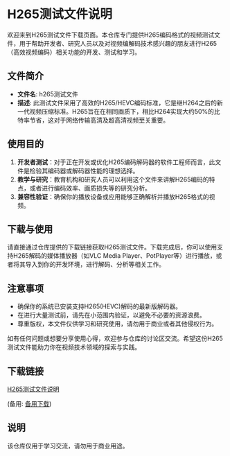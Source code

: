 # H265测试文件说明

欢迎来到H265测试文件下载页面。本仓库专门提供H265编码格式的视频测试文件，用于帮助开发者、研究人员以及对视频编解码技术感兴趣的朋友进行H265（高效视频编码）相关功能的开发、测试和学习。

## 文件简介

- **文件名**: h265测试文件
- **描述**: 此测试文件采用了高效的H265/HEVC编码标准，它是继H264之后的新一代视频压缩标准。H265旨在在相同画质下，相比H264实现大约50%的比特率节省，这对于网络传输高清及超高清视频至关重要。

## 使用目的

1. **开发者测试**：对于正在开发或优化H265编码解码器的软件工程师而言，此文件是检验其编码器或解码器性能的理想选择。
2. **教学与研究**：教育机构和研究人员可以利用这个文件来讲解H265编码的特点，或者进行编码效率、画质损失等的研究分析。
3. **兼容性验证**：确保你的播放设备或应用能够正确解析并播放H265格式的视频。

## 下载与使用

请直接通过仓库提供的下载链接获取H265测试文件。下载完成后，你可以使用支持H265解码的媒体播放器（如VLC Media Player、PotPlayer等）进行播放，或者将其导入到你的开发环境，进行解码、分析等相关工作。

## 注意事项

- 确保你的系统已安装支持H265(HEVC)解码的最新版解码器。
- 在进行大量测试前，请先在小范围内验证，以避免不必要的资源浪费。
- 尊重版权，本文件仅供学习和研究使用，请勿用于商业或者其他侵权行为。

如有任何问题或想要分享使用心得，欢迎参与仓库的讨论区交流。希望这份H265测试文件能助力你在视频技术领域的探索与实践。

## 下载链接
[H265测试文件说明](https://pan.quark.cn/s/49576cc7fd34) 

(备用: [备用下载](https://pan.baidu.com/s/1Us3rVX9rlMEPlrp7LEW9iQ?pwd=1234))

## 说明

该仓库仅用于学习交流，请勿用于商业用途。
